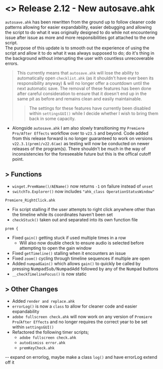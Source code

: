 # <> Release 2.12 - New autosave.ahk
`autosave.ahk` has been rewritten from the ground up to follow cleaner code patterns allowing for easier expandability, easier debugging and allowing the script to do what it was originally designed to do while not encountering issue after issue as more and more responsibilities got attached to the one script.  
The purpose of this update is to smooth out the experience of using the script and allow it to do what it was always supposed to do; do it's thing in the background without interupting the user with countless unrecoverable errors.
> This currently means that `autosave.ahk` will lose the ability to automatically open `checklist.ahk` (as it shouldn't have ever been its responsibility anyway) & will no longer offer a countdown until the next automatic save. The removal of these features has been done after careful consideration to ensure that it doesn't end up in the same pit as before and remains clean and easily maintainable.
>> The settings for these features have currently been disabled within `settingsGUI()` while I decide whether I wish to bring them back in some capacity.

- Alongside `autosave.ahk` I am also slowly transitioning my `Premiere Pro/After Effects` workflow over to `v23.5` and beyond. Code added from this release forward is no longer guaranteed to work on versions `v22.3.1(prem)/v22.6(ae)` as testing will now be conducted on newer releases of the program(s). There shouldn't be much in the way of inconsistencies for the foreseeable future but this is the offical cutoff point.

## > Functions
- `winget.PremName()/AEName()` now returns `-1` on failure instead of `unset`
- `switchTo.Explorer()` now includes `"ahk_class OperationStatusWindow"`

`Premiere_RightClick.ahk`
- Fix script stalling if the user attempts to right click anywhere other than the timeline while its coordinates haven't been set
- `checkStuck()` taken out and separated into its own function file

`prem {`
- Fixed `gain()` getting stuck if used multiple times in a row
    - Will also now double check to ensure audio is selected before attempting to open the gain window
- Fixed `getTimeline()` stalling when it encounters an issue
- Fixed `zoom()` cycling through timeline sequences if multiple are open
- Added `numpadGain()` which allows `gain()` to quickly be called by pressing <kbd>NumpadSub/NumpadAdd</kbd> followed by any of the <kbd>Numpad</kbd> buttons
- `__checkTimelineFocus()` is now static

## > Other Changes
- Added `render and replace.ahk`
- `errorLog()` is now a `class` to allow for cleaner code and easier expandability
- `adobe fullscreen check.ahk` will now work on any version of `Premiere Pro`/`After Effects` and no longer requires the correct year to be set within `settingsGUI()`
- Refactored the following timer scripts;
    - `adobe fullscreen check.ahk`
    - `autodismiss error.ahk`
    - `premKeyCheck.ahk`

-- expand on errorlog, maybe make a class `log()` and have errorLog extend off it